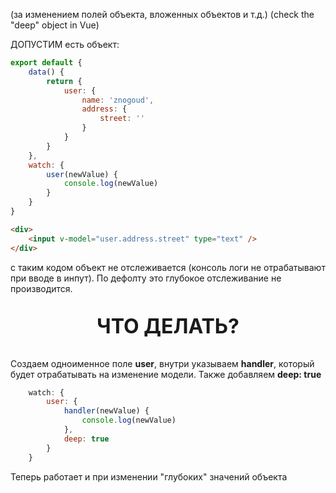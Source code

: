 (за изменением полей объекта, вложенных объектов и т.д.)
(check the "deep" object in Vue)

ДОПУСТИМ есть объект:
```js
export default {
	data() {
		return {
			user: {
				name: 'znogoud',
				address: {
					street: ''
				}
			}
		}
	},
	watch: {
		user(newValue) {
			console.log(newValue)
		}
	}
}
```
```html
<div>
	<input v-model="user.address.street" type="text" />
</div>
```

с таким кодом объект не отслеживается (консоль логи не отрабатывают при вводе в инпут).
По дефолту это глубокое отслеживание не производится.

<p style="text-align: center; font-weight: bold; font-size: xx-large;">ЧТО ДЕЛАТЬ?</p>

Создаем одноименное поле **user**, внутри указываем **handler**, который будет отрабатывать на изменение модели. Также добавляем **deep: true**
```js
	watch: {
		user: {
			handler(newValue) {
				console.log(newValue)
			},
			deep: true
		}
	}
```
Теперь работает и при изменении "глубоких" значений объекта